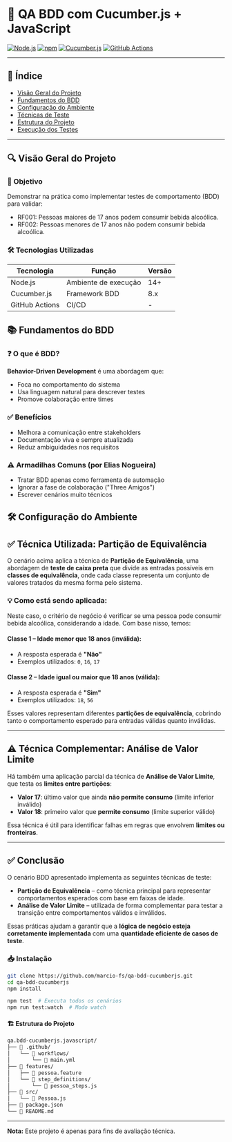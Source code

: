 # 🚀 QA BDD com Cucumber.js + JavaScript

[![Node.js](https://img.shields.io/badge/Node.js-14%2B-339933?style=for-the-badge&logo=nodedotjs&logoColor=white)](https://nodejs.org/)
[![npm](https://img.shields.io/badge/npm-6%2B-CB3837?style=for-the-badge&logo=npm&logoColor=white)](https://www.npmjs.com/)
[![Cucumber.js](https://img.shields.io/badge/Cucumber.js-8%2B-23D96C?style=for-the-badge&logo=cucumber&logoColor=white)](https://cucumber.io/)
[![GitHub Actions](https://img.shields.io/badge/GitHub_Actions-2088FF?style=for-the-badge&logo=github-actions&logoColor=white)](https://github.com/features/actions)

---

## 📑 Índice
- [Visão Geral do Projeto](#-visão-geral-do-projeto)
- [Fundamentos do BDD](#-fundamentos-do-bdd)
- [Configuração do Ambiente](#️-configuração-do-ambiente)
- [Técnicas de Teste](#️-técnicas-de-teste)
- [Estrutura do Projeto](#-estrutura-do-projeto)
- [Execução dos Testes](#execução-dos-testes)

---

## 🔍 Visão Geral do Projeto

### 🎯 Objetivo
Demonstrar na prática como implementar testes de comportamento (BDD) para validar:
- RF001: Pessoas maiores de 17 anos podem consumir bebida alcoólica.
- RF002: Pessoas menores de 17 anos não podem consumir bebida alcoólica.

### 🛠 Tecnologias Utilizadas
| Tecnologia | Função | Versão |
|------------|--------|--------|
| Node.js | Ambiente de execução | 14+ |
| Cucumber.js | Framework BDD | 8.x |
| GitHub Actions | CI/CD | - |

## 📚 Fundamentos do BDD

### ❓ O que é BDD?
**Behavior-Driven Development** é uma abordagem que:
- Foca no comportamento do sistema
- Usa linguagem natural para descrever testes
- Promove colaboração entre times

### ✅ Benefícios
- Melhora a comunicação entre stakeholders
- Documentação viva e sempre atualizada
- Reduz ambiguidades nos requisitos

### ⚠️ Armadilhas Comuns (por Elias Nogueira)
- Tratar BDD apenas como ferramenta de automação
- Ignorar a fase de colaboração ("Three Amigos")
- Escrever cenários muito técnicos

## 🛠️ Configuração do Ambiente
## ✅ Técnica Utilizada: Partição de Equivalência

O cenário acima aplica a técnica de **Partição de Equivalência**, uma abordagem de **teste de caixa preta** que divide as entradas possíveis em **classes de equivalência**, onde cada classe representa um conjunto de valores tratados da mesma forma pelo sistema.

### 💡 Como está sendo aplicada:

Neste caso, o critério de negócio é verificar se uma pessoa pode consumir bebida alcoólica, considerando a idade. Com base nisso, temos:

#### Classe 1 – Idade menor que 18 anos (inválida):

- A resposta esperada é **"Não"**  
- Exemplos utilizados: `0`, `16`, `17`

#### Classe 2 – Idade igual ou maior que 18 anos (válida):

- A resposta esperada é **"Sim"**  
- Exemplos utilizados: `18`, `56`

Esses valores representam diferentes **partições de equivalência**, cobrindo tanto o comportamento esperado para entradas válidas quanto inválidas.

---

## ⚠️ Técnica Complementar: Análise de Valor Limite

Há também uma aplicação parcial da técnica de **Análise de Valor Limite**, que testa os **limites entre partições**:

- **Valor 17**: último valor que ainda **não permite consumo** (limite inferior inválido)  
- **Valor 18**: primeiro valor que **permite consumo** (limite superior válido)

Essa técnica é útil para identificar falhas em regras que envolvem **limites ou fronteiras**.

---

## ✅ Conclusão

O cenário BDD apresentado implementa as seguintes técnicas de teste:

- **Partição de Equivalência** – como técnica principal para representar comportamentos esperados com base em faixas de idade.
- **Análise de Valor Limite** – utilizada de forma complementar para testar a transição entre comportamentos válidos e inválidos.

Essas práticas ajudam a garantir que a **lógica de negócio esteja corretamente implementada** com uma **quantidade eficiente de casos de teste**.

### 📥 Instalação
```bash
git clone https://github.com/marcio-fs/qa-bdd-cucumberjs.git
cd qa-bdd-cucumberjs
npm install

npm test  # Executa todos os cenários
npm run test:watch  # Modo watch
```
#### 🏗 Estrutura do Projeto 
```bash
qa.bdd-cucumberjs.javascript/
├── 📁 .github/
│   └── 📁 workflows/
│       └── 📄 main.yml
├── 📁 features/
│   ├── 📄 pessoa.feature
│   └── 📁 step_definitions/
│       └── 📄 pessoa_steps.js
├── 📁 src/
│   └── 📄 Pessoa.js
├── 📄 package.json
└── 📄 README.md
```

---

**Nota:** Este projeto é apenas para fins de avaliação técnica.